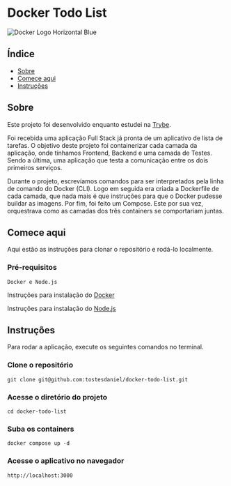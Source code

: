 # Docker Todo List

![Docker Logo Horizontal Blue](https://www.docker.com/wp-content/uploads/2022/03/horizontal-logo-monochromatic-white.png)

## Índice

- [Sobre](#sobre)
- [Comece aqui](#comece_aqui)
- [Instruções](#instrucoes)

## Sobre <a name = "sobre"></a>

Este projeto foi desenvolvido enquanto estudei na [Trybe](https://www.betrybe.com/).

Foi recebida uma aplicação Full Stack já pronta de um aplicativo de lista de tarefas. O objetivo deste projeto foi containerizar cada camada da aplicação, onde tínhamos Frontend, Backend e uma camada de Testes. Sendo a última, uma aplicação que testa a comunicação entre os dois primeiros serviços.

Durante o projeto, escrevíamos comandos para ser interpretados pela linha de comando do Docker (CLI). Logo em seguida era criada a Dockerfile de cada camada, que nada mais é que instruções para que o Docker pudesse buildar as imagens. Por fim, foi feito um Compose. Este por sua vez, orquestrava como as camadas dos três containers se comportariam juntas.

## Comece aqui <a name = "comece_aqui"></a>

Aqui estão as instruções para clonar o repositório e rodá-lo localmente.

### Pré-requisitos

```
Docker e Node.js
```

Instruções para instalação do [Docker](https://docs.docker.com/get-docker/)

Instruções para instalação do [Node.js](https://nodejs.org/en/download/)

## Instruções <a name = "instrucoes"></a>

Para rodar a aplicação, execute os seguintes comandos no terminal.

### Clone o repositório

```
git clone git@github.com:tostesdaniel/docker-todo-list.git
```

### Acesse o diretório do projeto

```
cd docker-todo-list
```

### Suba os containers

```
docker compose up -d
```

### Acesse o aplicativo no navegador

```
http://localhost:3000
```
